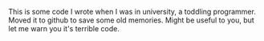 This is some code I wrote when I was in university, a toddling programmer. Moved it to github to save some old memories. Might be useful to you, but let me warn you it's terrible code.
